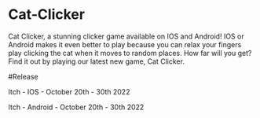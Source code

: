 # Cat-Clicker
Cat Clicker, a stunning clicker game available on IOS and Android! IOS or Android makes it even better to play because you can relax your fingers play clicking the cat when it moves to random places. How far will you get? Find it out by playing our latest new game, Cat Clicker.

#Release

Itch - IOS - October 20th - 30th 2022

Itch - Android - October 20th - 30th 2022
